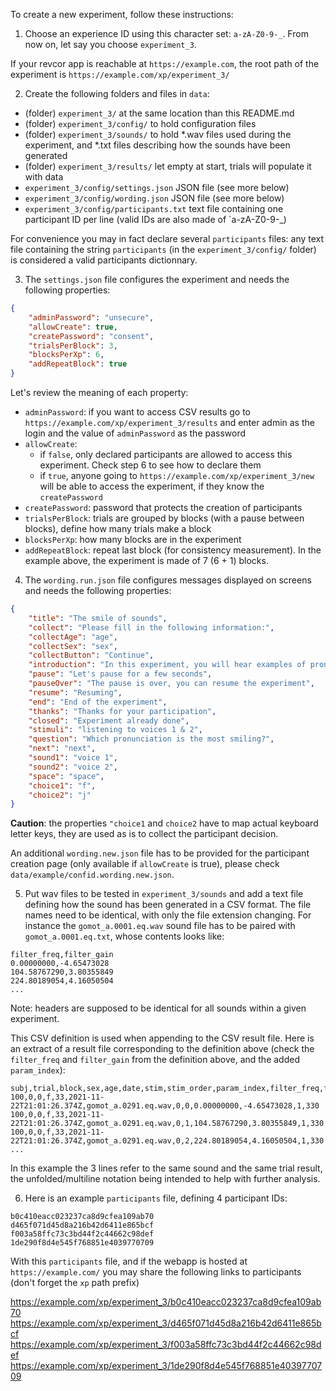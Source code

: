 To create a new experiment, follow these instructions:

1. Choose an experience ID using this character set: `a-zA-Z0-9-_`. From now on, let say you choose `experiment_3`.

If your revcor app is reachable at `https://example.com`, the root path of the experiment is `https://example.com/xp/experiment_3/`

2. Create the following folders and files in `data`:

* (folder) `experiment_3/` at the same location than this README.md
* (folder) `experiment_3/config/` to hold configuration files
* (folder) `experiment_3/sounds/` to hold *.wav files used during the experiment, and *.txt files describing how the sounds have been generated
* (folder) `experiment_3/results/` let empty at start, trials will populate it with data
* `experiment_3/config/settings.json` JSON file (see more below)
* `experiment_3/config/wording.json` JSON file (see more below)
* `experiment_3/config/participants.txt` text file containing one participant ID per line (valid IDs are also made of `a-zA-Z0-9-_)

For convenience you may in fact declare several `participants` files: any text file containing the string `participants` (in the `experiment_3/config/` folder) is considered a valid participants dictionnary.

3. The `settings.json` file configures the experiment and needs the following properties:

```json
{
    "adminPassword": "unsecure",
    "allowCreate": true,
    "createPassword": "consent",
    "trialsPerBlock": 3,
    "blocksPerXp": 6,
    "addRepeatBlock": true
}
```

Let's review the meaning of each property:

* `adminPassword`: if you want to access CSV results go to `https://example.com/xp/experiment_3/results` and enter admin as the login and the value of `adminPassword` as the password
* `allowCreate`:
    * if `false`, only declared participants are allowed to access this experiment. Check step 6 to see how to declare them
    * if `true`, anyone going to `https://example.com/xp/experiment_3/new` will be able to access the experiment, if they know the `createPassword` 
* `createPassword`: password that protects the creation of participants
* `trialsPerBlock`: trials are grouped by blocks (with a pause between blocks), define how many trials make a block
* `blocksPerXp`: how many blocks are in the experiment
* `addRepeatBlock`: repeat last block (for consistency measurement). In the example above, the experiment is made of 7 (6 + 1) blocks.

4. The `wording.run.json` file configures messages displayed on screens and needs the following properties:

```json
{
    "title": "The smile of sounds",
    "collect": "Please fill in the following information:",
    "collectAge": "age",
    "collectSex": "sex",
    "collectButton": "Continue",
    "introduction": "In this experiment, you will hear examples of pronunciations of the sound /a/, and we ask you to judge which one you think was pronounced with the most smile.",
    "pause": "Let's pause for a few seconds",
    "pauseOver": "The pause is over, you can resume the experiment",
    "resume": "Resuming",
    "end": "End of the experiment",
    "thanks": "Thanks for your participation",
    "closed": "Experiment already done",
    "stimuli": "listening to voices 1 & 2",
    "question": "Which pronunciation is the most smiling?",
    "next": "next",
    "sound1": "voice 1",
    "sound2": "voice 2",
    "space": "space",
    "choice1": "f",
    "choice2": "j"
}
```

**Caution**: the properties `"choice1` and `choice2` have to map actual keyboard letter keys, they are used as is to collect the participant decision.

An additional `wording.new.json` file has to be provided for the participant creation page (only available if `allowCreate` is true), please check `data/example/confid.wording.new.json`.

5. Put wav files to be tested in `experiment_3/sounds` and add a text file defining how the sound has been generated in a CSV format. The file names need to be identical, with only the file extension changing. For instance the `gomot_a.0001.eq.wav` sound file has to be paired with `gomot_a.0001.eq.txt`, whose contents looks like:

```csv
filter_freq,filter_gain
0.00000000,-4.65473028
104.58767290,3.80355849
224.80189054,4.16050504
...
```

Note: headers are supposed to be identical for all sounds within a given experiment.

This CSV definition is used when appending to the CSV result file. Here is an extract of a result file corresponding to the definition above (check the `filter_freq` and `filter_gain` from the definition above, and the added `param_index`):

```csv
subj,trial,block,sex,age,date,stim,stim_order,param_index,filter_freq,filter_gain,response,rt
100,0,0,f,33,2021-11-22T21:01:26.374Z,gomot_a.0291.eq.wav,0,0,0.00000000,-4.65473028,1,330
100,0,0,f,33,2021-11-22T21:01:26.374Z,gomot_a.0291.eq.wav,0,1,104.58767290,3.80355849,1,330
100,0,0,f,33,2021-11-22T21:01:26.374Z,gomot_a.0291.eq.wav,0,2,224.80189054,4.16050504,1,330
...
```

In this example the 3 lines refer to the same sound and the same trial result, the unfolded/multiline notation being intended to help with further analysis.

6. Here is an example `participants` file, defining 4 participant IDs:
```text
b0c410eacc023237ca8d9cfea109ab70
d465f071d45d8a216b42d6411e865bcf
f003a58ffc73c3bd44f2c44662c98def
1de290f8d4e545f768851e4039770709
```

With this `participants` file, and if the webapp is hosted at `https://example.com/` you may share the following links to participants (don't forget the `xp` path prefix)

https://example.com/xp/experiment_3/b0c410eacc023237ca8d9cfea109ab70
https://example.com/xp/experiment_3/d465f071d45d8a216b42d6411e865bcf
https://example.com/xp/experiment_3/f003a58ffc73c3bd44f2c44662c98def
https://example.com/xp/experiment_3/1de290f8d4e545f768851e4039770709



